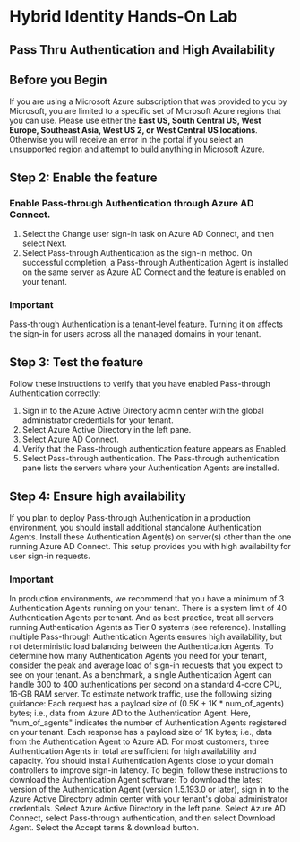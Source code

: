 # Hybrid Identity Hands-On Lab

## Pass Thru Authentication and High Availability

## Before you Begin

If you are using a Microsoft Azure subscription that was provided to you by Microsoft, you are limited to a specific set of Microsoft Azure regions that you can use. Please use either the **East US, South Central US, West Europe, Southeast Asia, West US 2, or West Central US locations**.
Otherwise you will receive an  error in the portal if you select an unsupported region and attempt to build anything in Microsoft Azure.

## Step 2: Enable the feature

### Enable Pass-through Authentication through Azure AD Connect.

1. Select the Change user sign-in task on Azure AD Connect, and then select Next. 
2. Select Pass-through Authentication as the sign-in method. On successful completion, a Pass-through Authentication Agent is installed on the same server as Azure AD Connect and the feature is enabled on your tenant.

 ### Important
Pass-through Authentication is a tenant-level feature. Turning it on affects the sign-in for users across all the managed domains in your tenant.

## Step 3: Test the feature

Follow these instructions to verify that you have enabled Pass-through Authentication correctly:

1. Sign in to the Azure Active Directory admin center with the global administrator credentials for your tenant.
2. Select Azure Active Directory in the left pane.
3. Select Azure AD Connect.
4. Verify that the Pass-through authentication feature appears as Enabled.
5. Select Pass-through authentication. The Pass-through authentication pane lists the servers where your Authentication Agents are installed.

## Step 4: Ensure high availability

If you plan to deploy Pass-through Authentication in a production environment, you should install additional standalone Authentication Agents. Install these Authentication Agent(s) on server(s) other than the one running Azure AD Connect. This setup provides you with high availability for user sign-in requests.

### Important
In production environments, we recommend that you have a minimum of 3 Authentication Agents running on your tenant. There is a system limit of 40 Authentication Agents per tenant. And as best practice, treat all servers running Authentication Agents as Tier 0 systems (see reference).
Installing multiple Pass-through Authentication Agents ensures high availability, but not deterministic load balancing between the Authentication Agents. To determine how many Authentication Agents you need for your tenant, consider the peak and average load of sign-in requests that you expect to see on your tenant. As a benchmark, a single Authentication Agent can handle 300 to 400 authentications per second on a standard 4-core CPU, 16-GB RAM server.
To estimate network traffic, use the following sizing guidance:
Each request has a payload size of (0.5K + 1K * num_of_agents) bytes; i.e., data from Azure AD to the Authentication Agent. Here, "num_of_agents" indicates the number of Authentication Agents registered on your tenant.
Each response has a payload size of 1K bytes; i.e., data from the Authentication Agent to Azure AD.
For most customers, three Authentication Agents in total are sufficient for high availability and capacity. You should install Authentication Agents close to your domain controllers to improve sign-in latency.
To begin, follow these instructions to download the Authentication Agent software:
To download the latest version of the Authentication Agent (version 1.5.193.0 or later), sign in to the Azure Active Directory admin center with your tenant's global administrator credentials.
Select Azure Active Directory in the left pane.
Select Azure AD Connect, select Pass-through authentication, and then select Download Agent.
Select the Accept terms & download button.